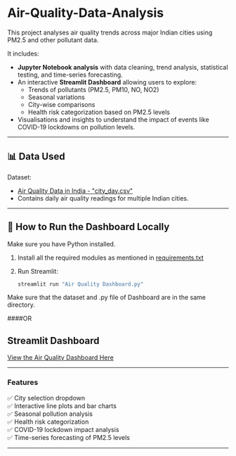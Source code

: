 # Air-Quality-Data-Analysis
This project analyses air quality trends across major Indian cities using PM2.5 and other pollutant data.

It includes:

- **Jupyter Notebook analysis** with data cleaning, trend analysis, statistical testing, and time-series forecasting.
- An interactive **Streamlit Dashboard** allowing users to explore:
  - Trends of pollutants (PM2.5, PM10, NO, NO2)
  - Seasonal variations
  - City-wise comparisons
  - Health risk categorization based on PM2.5 levels
- Visualisations and insights to understand the impact of events like COVID-19 lockdowns on pollution levels.

---

## 📊 Data Used

Dataset:
- [Air Quality Data in India - "city_day.csv"](https://www.kaggle.com/datasets/rohanrao/air-quality-data-in-india)
- Contains daily air quality readings for multiple Indian cities.

---

## 🚀 How to Run the Dashboard Locally

Make sure you have Python installed.

1. Install all the required modules as mentioned in [requirements.txt](https://github.com/Arpita2119/Air-Quality-Data-Analysis/blob/main/requirements.txt)

2. Run Streamlit:

    ```bash
    streamlit run "Air Quality Dashboard.py"
    ```
Make sure that the dataset and .py file of Dashboard are in the same directory.

####OR

## Streamlit Dashboard

[View the Air Quality Dashboard Here](https://air-quality-data-analysis-vkoqcygsdkcfhduww36grd.streamlit.app/)


---

### Features

✅ City selection dropdown  
✅ Interactive line plots and bar charts  
✅ Seasonal pollution analysis  
✅ Health risk categorization  
✅ COVID-19 lockdown impact analysis  
✅ Time-series forecasting of PM2.5 levels

---

